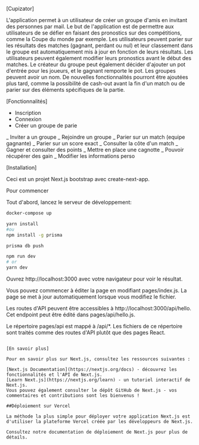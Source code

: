 [Cupizator]
 
L'application permet à un utilisateur de créer un groupe d'amis en invitant des personnes par mail. 
Le but de l'application est de permettre aux utilisateurs de se défier en faisant des pronostics sur des compétitions, comme la Coupe du monde par exemple. 
Les utilisateurs peuvent parier sur les résultats des matches (gagnant, perdant ou nul) et leur classement dans le groupe est automatiquement mis à jour en fonction de leurs résultats. 
Les utilisateurs peuvent également modifier leurs pronostics avant le début des matches. Le créateur du groupe peut également décider d'ajouter un pot d'entrée pour les joueurs, et le gagnant remporte le pot. 
Les groupes peuvent avoir un nom. De nouvelles fonctionnalités pourront être ajoutées plus tard, comme la possibilité de cash-out avant la fin d'un match ou de parier sur des éléments spécifiques de la partie.

[Fonctionnalités]

- Inscription
- Connexion
- Créer un groupe de parie

_ Inviter a un groupe
_ Rejoindre un groupe
_ Parier sur un match (equipe gagnante)
_ Parier sur un score exact
_ Consulter la côte d'un match
_ Gagner et consulter des points
_ Mettre en place une cagnotte
_ Pouvoir récupérer des gain
_ Modifier les informations perso

[Installation]

Ceci est un projet Next.js bootstrap avec create-next-app.

Pour commencer

Tout d'abord, lancez le serveur de développement:


```bash
docker-compose up
```

```bash
yarn install
#ou
npm install -g prisma
```

```bash
prisma db push
```

```bash
npm run dev
# or
yarn dev
```

Ouvrez http://localhost:3000 avec votre navigateur pour voir le résultat.

Vous pouvez commencer à éditer la page en modifiant pages/index.js. La page se met à jour automatiquement lorsque vous modifiez le fichier.

Les routes d'API peuvent être accessibles à http://localhost:3000/api/hello. Cet endpoint peut être édité dans pages/api/hello.js.

Le répertoire pages/api est mappé à /api/*. Les fichiers de ce répertoire sont traités comme des routes d'API plutôt que des pages React.

```

[En savoir plus]

Pour en savoir plus sur Next.js, consultez les ressources suivantes :

[Next.js Documentation](https://nextjs.org/docs) - découvrez les fonctionnalités et l'API de Next.js.
[Learn Next.js](https://nextjs.org/learn) - un tutoriel interactif de Next.js.
Vous pouvez également consulter le dépôt GitHub de Next.js - vos commentaires et contributions sont les bienvenus !

##Déploiement sur Vercel

La méthode la plus simple pour déployer votre application Next.js est d'utiliser la plateforme Vercel créée par les développeurs de Next.js.

Consultez notre documentation de déploiement de Next.js pour plus de détails.

